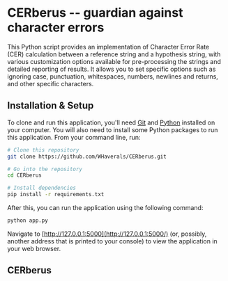 # CERberus -- guardian against character errors

This Python script provides an implementation of Character Error Rate (CER) calculation between a reference string and a hypothesis string, with various customization options available for pre-processing the strings and detailed reporting of results. It allows you to set specific options such as ignoring case, punctuation, whitespaces, numbers, newlines and returns, and other specific characters.

## Installation & Setup

To clone and run this application, you'll need [Git](https://git-scm.com/) and [Python](https://www.python.org/downloads/) installed on your computer. You will also need to install some Python packages to run this application. From your command line, run:

```bash
# Clone this repository
git clone https://github.com/WHaverals/CERberus.git

# Go into the repository
cd CERberus

# Install dependencies
pip install -r requirements.txt
```
After this, you can run the application using the following command:

```bash
python app.py
```
Navigate to [http://127.0.0.1:5000](http://127.0.0.1:5000/) (or, possibly, another address that is printed to your console) to view the application in your web browser.

## CERberus
